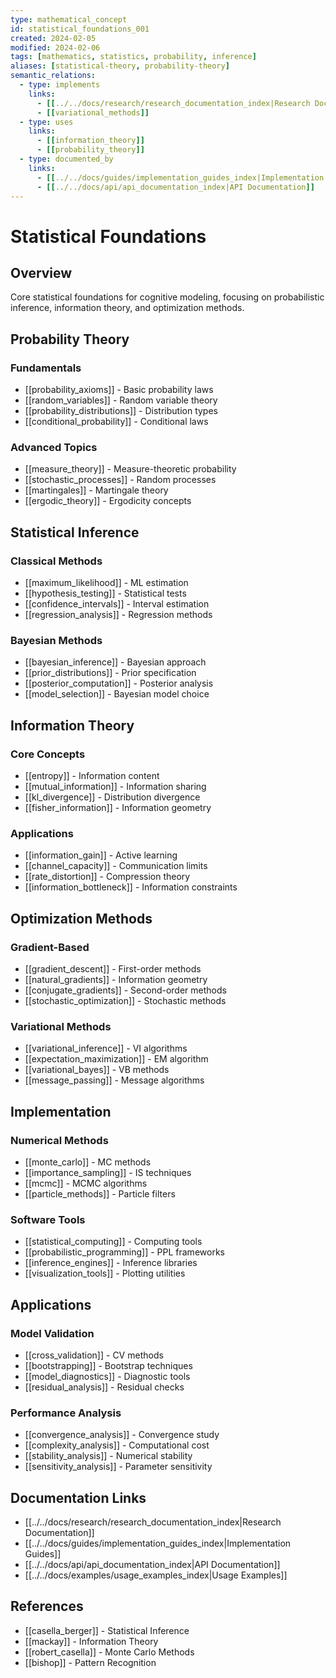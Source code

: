 ```yaml
---
type: mathematical_concept
id: statistical_foundations_001
created: 2024-02-05
modified: 2024-02-06
tags: [mathematics, statistics, probability, inference]
aliases: [statistical-theory, probability-theory]
semantic_relations:
  - type: implements
    links: 
      - [[../../docs/research/research_documentation_index|Research Documentation]]
      - [[variational_methods]]
  - type: uses
    links:
      - [[information_theory]]
      - [[probability_theory]]
  - type: documented_by
    links:
      - [[../../docs/guides/implementation_guides_index|Implementation Guides]]
      - [[../../docs/api/api_documentation_index|API Documentation]]
---
```


# Statistical Foundations

## Overview
Core statistical foundations for cognitive modeling, focusing on probabilistic inference, information theory, and optimization methods.

## Probability Theory

### Fundamentals
- [[probability_axioms]] - Basic probability laws
- [[random_variables]] - Random variable theory
- [[probability_distributions]] - Distribution types
- [[conditional_probability]] - Conditional laws

### Advanced Topics
- [[measure_theory]] - Measure-theoretic probability
- [[stochastic_processes]] - Random processes
- [[martingales]] - Martingale theory
- [[ergodic_theory]] - Ergodicity concepts

## Statistical Inference

### Classical Methods
- [[maximum_likelihood]] - ML estimation
- [[hypothesis_testing]] - Statistical tests
- [[confidence_intervals]] - Interval estimation
- [[regression_analysis]] - Regression methods

### Bayesian Methods
- [[bayesian_inference]] - Bayesian approach
- [[prior_distributions]] - Prior specification
- [[posterior_computation]] - Posterior analysis
- [[model_selection]] - Bayesian model choice

## Information Theory

### Core Concepts
- [[entropy]] - Information content
- [[mutual_information]] - Information sharing
- [[kl_divergence]] - Distribution divergence
- [[fisher_information]] - Information geometry

### Applications
- [[information_gain]] - Active learning
- [[channel_capacity]] - Communication limits
- [[rate_distortion]] - Compression theory
- [[information_bottleneck]] - Information constraints

## Optimization Methods

### Gradient-Based
- [[gradient_descent]] - First-order methods
- [[natural_gradients]] - Information geometry
- [[conjugate_gradients]] - Second-order methods
- [[stochastic_optimization]] - Stochastic methods

### Variational Methods
- [[variational_inference]] - VI algorithms
- [[expectation_maximization]] - EM algorithm
- [[variational_bayes]] - VB methods
- [[message_passing]] - Message algorithms

## Implementation

### Numerical Methods
- [[monte_carlo]] - MC methods
- [[importance_sampling]] - IS techniques
- [[mcmc]] - MCMC algorithms
- [[particle_methods]] - Particle filters

### Software Tools
- [[statistical_computing]] - Computing tools
- [[probabilistic_programming]] - PPL frameworks
- [[inference_engines]] - Inference libraries
- [[visualization_tools]] - Plotting utilities

## Applications

### Model Validation
- [[cross_validation]] - CV methods
- [[bootstrapping]] - Bootstrap techniques
- [[model_diagnostics]] - Diagnostic tools
- [[residual_analysis]] - Residual checks

### Performance Analysis
- [[convergence_analysis]] - Convergence study
- [[complexity_analysis]] - Computational cost
- [[stability_analysis]] - Numerical stability
- [[sensitivity_analysis]] - Parameter sensitivity

## Documentation Links
- [[../../docs/research/research_documentation_index|Research Documentation]]
- [[../../docs/guides/implementation_guides_index|Implementation Guides]]
- [[../../docs/api/api_documentation_index|API Documentation]]
- [[../../docs/examples/usage_examples_index|Usage Examples]]

## References
- [[casella_berger]] - Statistical Inference
- [[mackay]] - Information Theory
- [[robert_casella]] - Monte Carlo Methods
- [[bishop]] - Pattern Recognition 